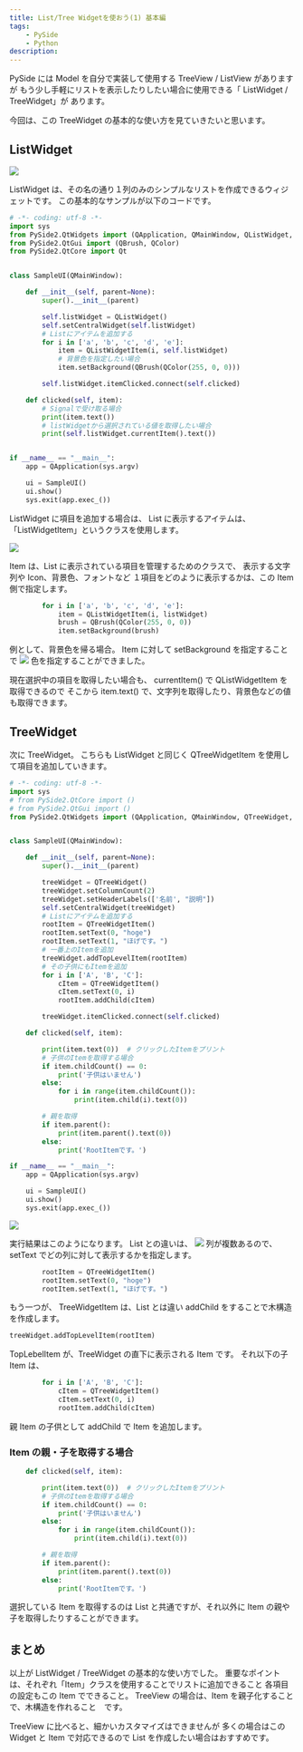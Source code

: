 ```yaml
---
title: List/Tree Widgetを使おう(1) 基本編
tags:
    - PySide
    - Python
description:
---
```


PySide には Model を自分で実装して使用する TreeView / ListView がありますが
もう少し手軽にリストを表示したりしたい場合に使用できる「 ListWidget / TreeWidget」が
あります。

今回は、この TreeWidget の基本的な使い方を見ていきたいと思います。

## ListWidget

![](https://gyazo.com/aa5a2615997dbd302666c6eea36153a0.png)

ListWidget は、その名の通り１列のみのシンプルなリストを作成できるウィジェットです。
この基本的なサンプルが以下のコードです。

```python
# -*- coding: utf-8 -*-
import sys
from PySide2.QtWidgets import (QApplication, QMainWindow, QListWidget, QListWidgetItem)
from PySide2.QtGui import (QBrush, QColor)
from PySide2.QtCore import Qt


class SampleUI(QMainWindow):

    def __init__(self, parent=None):
        super().__init__(parent)

        self.listWidget = QListWidget()
        self.setCentralWidget(self.listWidget)
        # Listにアイテムを追加する
        for i in ['a', 'b', 'c', 'd', 'e']:
            item = QListWidgetItem(i, self.listWidget)
            # 背景色を指定したい場合
            item.setBackground(QBrush(QColor(255, 0, 0)))

        self.listWidget.itemClicked.connect(self.clicked)

    def clicked(self, item):
        # Signalで受け取る場合
        print(item.text())
        # listWidgetから選択されている値を取得したい場合
        print(self.listWidget.currentItem().text())


if __name__ == "__main__":
    app = QApplication(sys.argv)

    ui = SampleUI()
    ui.show()
    sys.exit(app.exec_())
```

ListWidget に項目を追加する場合は、
List に表示するアイテムは、「ListWidgetItem」というクラスを使用します。

![](https://gyazo.com/c95d8a93d60ada0ca8dbf563357a948e.png)

Item は、List に表示されている項目を管理するためのクラスで、
表示する文字列や Icon、背景色、フォントなど
１項目をどのように表示するかは、この Item 側で指定します。

```python
        for i in ['a', 'b', 'c', 'd', 'e']:
            item = QListWidgetItem(i, listWidget)
            brush = QBrush(QColor(255, 0, 0))
            item.setBackground(brush)
```

例として、背景色を帰る場合。
Item に対して setBackground を指定することで
![](https://gyazo.com/b7aafb9cb7abb275848e43df294b858c.png)
色を指定することができました。

現在選択中の項目を取得したい場合も、 currentItem() で QListWidgetItem を取得できるので
そこから item.text() で、文字列を取得したり、背景色などの値も取得できます。

## TreeWidget

次に TreeWidget。
こちらも ListWidget と同じく QTreeWidgetItem を使用して項目を追加していきます。

```python
# -*- coding: utf-8 -*-
import sys
# from PySide2.QtCore import ()
# from PySide2.QtGui import ()
from PySide2.QtWidgets import (QApplication, QMainWindow, QTreeWidget, QTreeWidgetItem)


class SampleUI(QMainWindow):

    def __init__(self, parent=None):
        super().__init__(parent)

        treeWidget = QTreeWidget()
        treeWidget.setColumnCount(2)
        treeWidget.setHeaderLabels(['名前', "説明"])
        self.setCentralWidget(treeWidget)
        # Listにアイテムを追加する
        rootItem = QTreeWidgetItem()
        rootItem.setText(0, "hoge")
        rootItem.setText(1, "ほげです。")
        # 一番上のItemを追加
        treeWidget.addTopLevelItem(rootItem)
        # その子供にもItemを追加
        for i in ['A', 'B', 'C']:
            cItem = QTreeWidgetItem()
            cItem.setText(0, i)
            rootItem.addChild(cItem)

        treeWidget.itemClicked.connect(self.clicked)

    def clicked(self, item):

        print(item.text(0))  # クリックしたItemをプリント
        # 子供のItemを取得する場合
        if item.childCount() == 0:
            print('子供はいません')
        else:
            for i in range(item.childCount()):
                print(item.child(i).text(0))

        # 親を取得
        if item.parent():
            print(item.parent().text(0))
        else:
            print('RootItemです。')

if __name__ == "__main__":
    app = QApplication(sys.argv)

    ui = SampleUI()
    ui.show()
    sys.exit(app.exec_())

```

![](https://gyazo.com/f6c8dc196af4add9116f9f594972f5d7.png)

実行結果はこのようになります。
List との違いは、
![](https://gyazo.com/8c1040341960ea477b9054339d4b8c1c.png)
列が複数あるので、 setText でどの列に対して表示するかを指定します。

```python
        rootItem = QTreeWidgetItem()
        rootItem.setText(0, "hoge")
        rootItem.setText(1, "ほげです。")
```

もう一つが、
TreeWidgetItem は、List とは違い addChild をすることで木構造を作成します。

```python
treeWidget.addTopLevelItem(rootItem)
```

TopLebelItem が、TreeWidget の直下に表示される Item です。
それ以下の子 Item は、

```python
        for i in ['A', 'B', 'C']:
            cItem = QTreeWidgetItem()
            cItem.setText(0, i)
            rootItem.addChild(cItem)
```

親 Item の子供として addChild で Item を追加します。

### Item の親・子を取得する場合

```python
    def clicked(self, item):

        print(item.text(0))  # クリックしたItemをプリント
        # 子供のItemを取得する場合
        if item.childCount() == 0:
            print('子供はいません')
        else:
            for i in range(item.childCount()):
                print(item.child(i).text(0))

        # 親を取得
        if item.parent():
            print(item.parent().text(0))
        else:
            print('RootItemです。')
```

選択している Item を取得するのは List と共通ですが、それ以外に
Item の親や子を取得したりすることができます。

## まとめ

以上が ListWidget / TreeWidget の基本的な使い方でした。
重要なポイントは、それぞれ「Item」クラスを使用することでリストに追加できること
各項目の設定もこの Item でできること。
TreeView の場合は、Item を親子化することで、木構造を作れること　です。

TreeView に比べると、細かいカスタマイズはできませんが
多くの場合はこの Widget と Item で対応できるので
List を作成したい場合はおすすめです。
